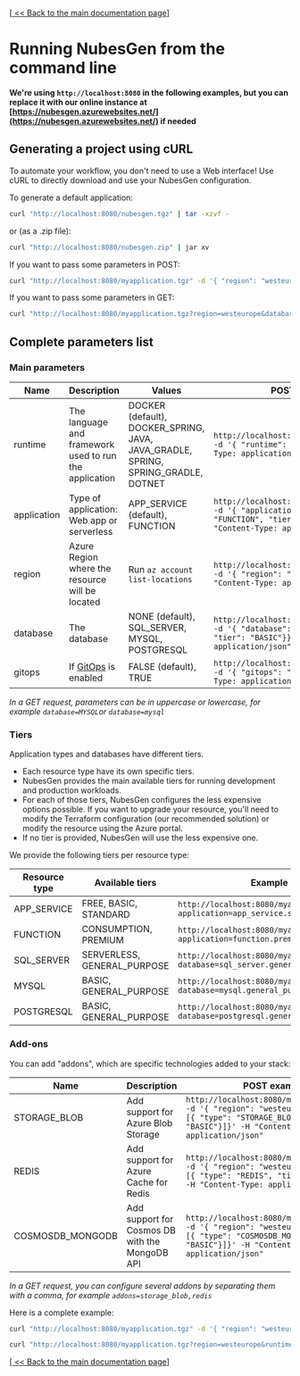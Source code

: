 [[ << Back to the main documentation page](README.md)]

# Running NubesGen from the command line

__We're using `http://localhost:8080` in the following examples, but you can replace it with our online instance at [https://nubesgen.azurewebsites.net/](https://nubesgen.azurewebsites.net/) if needed__

## Generating a project using cURL

To automate your workflow, you don't need to use a Web interface! Use cURL to directly download and use your NubesGen configuration.

To generate a default application:

```bash
curl "http://localhost:8080/nubesgen.tgz" | tar -xzvf -
```

or (as a .zip file):

```bash
curl "http://localhost:8080/nubesgen.zip" | jar xv
```

If you want to pass some parameters in POST:

```bash
curl "http://localhost:8080/myapplication.tgz" -d '{ "region": "westeurope", "database": { "type": "MYSQL", "tier": "BASIC"}}' -H "Content-Type: application/json"  | tar -xzvf -
```

If you want to pass some parameters in GET:

```bash
curl "http://localhost:8080/myapplication.tgz?region=westeurope&database=mysql"  | tar -xzvf -
```

## Complete parameters list

### Main parameters

| Name  | Description  | Values  | POST example | GET example  |
|---|---|---|---|---|
| runtime |  The language and framework used to run the application | DOCKER (default), DOCKER_SPRING, JAVA, JAVA_GRADLE, SPRING, SPRING_GRADLE, DOTNET | `http://localhost:8080/myapplication.tgz -d '{ "runtime": "JAVA"' -H "Content-Type: application/json"` | `http://localhost:8080/myapplication.tgz?runtime=java`  |
| application  | Type of application: Web app or serverless  | APP_SERVICE (default), FUNCTION | `http://localhost:8080/myapplication.tgz -d '{ "application": { "type": "FUNCTION", "tier": "CONSUMPTION"}}' -H "Content-Type: application/json"` | `http://localhost:8080/myapplication.tgz?application=function`  |
| region  |  Azure Region where the resource will be located | Run `az account list-locations` | `http://localhost:8080/myapplication.tgz -d '{ "region": "westeurope"}' -H "Content-Type: application/json"` | `http://localhost:8080/myapplication.tgz?region=westeurope`  |
| database  |  The database | NONE (default), SQL_SERVER, MYSQL, POSTGRESQL  | `http://localhost:8080/myapplication.tgz -d '{ "database": { "type": "MYSQL", "tier": "BASIC"}}' -H "Content-Type: application/json"` | `http://localhost:8080/myapplication.tgz?database=mysql`  |
| gitops  |  If [GitOps](docs/gitops-overview.md) is enabled | FALSE (default), TRUE  | `http://localhost:8080/myapplication.tgz -d '{ "gitops": "true"}' -H "Content-Type: application/json"` | `http://localhost:8080/myapplication.tgz?gitops=true`  |

_In a GET request, parameters can be in uppercase or lowercase, for example `database=MYSQL`or `database=mysql`_

### Tiers

Application types and databases have different tiers.

- Each resource type have its own specific tiers.
- NubesGen provides the main available tiers for running development and production workloads.
- For each of those tiers, NubesGen configures the less expensive options possible. If you want to upgrade your resource, you'll need to modify the Terraform configuration (our recommended solution) or modify the resource using the Azure portal.
- If no tier is provided, NubesGen will use the less expensive one.

We provide the following tiers per resource type:

| Resource type  | Available tiers  | Example |
|---|---|---|
| APP_SERVICE | FREE, BASIC, STANDARD | `http://localhost:8080/myapplication.tgz?application=app_service.standard` |
| FUNCTION | CONSUMPTION, PREMIUM | `http://localhost:8080/myapplication.tgz?application=function.premium` |
| SQL_SERVER | SERVERLESS, GENERAL_PURPOSE | `http://localhost:8080/myapplication.tgz?database=sql_server.general_purpose` |
| MYSQL | BASIC, GENERAL_PURPOSE | `http://localhost:8080/myapplication.tgz?database=mysql.general_purpose` |
| POSTGRESQL |BASIC, GENERAL_PURPOSE | `http://localhost:8080/myapplication.tgz?database=postgresql.general_purpose` |

### Add-ons

You can add "addons", which are specific technologies added to your stack:

| Name  | Description  | POST example | GET example  |
|---|---|---|---|
| STORAGE_BLOB  | Add support for Azure Blob Storage  | `http://localhost:8080/myapplication.tgz -d '{ "region": "westeurope", "addons": [{ "type": "STORAGE_BLOB", "tier": "BASIC"}]}' -H "Content-Type: application/json"` | `http://localhost:8080/myapplication.tgz?addons=storage_blob`  |
| REDIS  | Add support for Azure Cache for Redis  | `http://localhost:8080/myapplication.tgz -d '{ "region": "westeurope", "addons": [{ "type": "REDIS", "tier": "BASIC"}]}' -H "Content-Type: application/json"` | `http://localhost:8080/myapplication.tgz?addons=redis`  |
| COSMOSDB_MONGODB  | Add support for Cosmos DB with the MongoDB API  | `http://localhost:8080/myapplication.tgz -d '{ "region": "westeurope", "addons": [{ "type": "COSMOSDB_MONGODB", "tier": "BASIC"}]}' -H "Content-Type: application/json"` | `http://localhost:8080/myapplication.tgz?addons=cosmosdb_mongodb`  |

_In a GET request, you can configure several addons by separating them with a comma, for example `addons=storage_blob,redis`_

Here is a complete example:

```bash
curl "http://localhost:8080/myapplication.tgz" -d '{ "region": "westeurope", "runtime": "spring", "database": { "type": "MYSQL", "tier": "BASIC"}, "addons": [{ "type": "STORAGE_BLOB", "tier": "BASIC"}, { "type": "REDIS", "tier": "BASIC"}]}' -H "Content-Type: application/json"  | tar -xzvf -
```

```bash
curl "http://localhost:8080/myapplication.tgz?region=westeurope&runtime=spring&database=MYSQL&addons=STORAGE_BLOB,REDIS"  | tar -xzvf -
```

[[ << Back to the main documentation page](README.md)]

